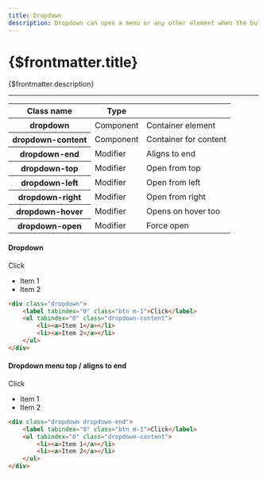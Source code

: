 ```yaml
---
title: Dropdown
description: Dropdown can open a menu or any other element when the button is clicked.
---
```


# {$frontmatter.title}

{$frontmatter.description}

<hr class="border-gray-divider mt-10">

<div class="not-prose mt-6 mb-10 overflow-x-auto">
    <table class="table-compact table w-full">
        <thead>
            <tr>
                <th class="flex items-center gap-2 normal-case">
                    Class name
                </th>
                <th class="normal-case">Type</th>
                <th></th>
            </tr>
        </thead>
        <tbody>
            <tr>
                <th class="font-normal"><span class="font-mono lowercase">dropdown</span></th>
                <td><span class="badge badge-sm badge-ghost w-20">Component</span></td>
                <td>Container element</td>
            </tr>
            <tr>
                <th class="font-normal"><span class="font-mono lowercase">dropdown-content</span></th>
                <td><span class="badge badge-sm badge-ghost w-20">Component</span></td>
                <td>Container for content</td>
            </tr>
            <tr>
                <th class="font-normal"><span class="font-mono lowercase">dropdown-end</span></th>
                <td>
                    <div class="tooltip tooltip-right cursor-help" data-tip="Changes the style of a component"><span class="badge badge-sm badge-outline w-20">Modifier</span></div>
                </td>
                <td>Aligns to end</td>
            </tr>
            <tr>
                <th class="font-normal"><span class="font-mono lowercase">dropdown-top</span></th>
                <td>
                    <div class="tooltip tooltip-right cursor-help" data-tip="Changes the style of a component"><span class="badge badge-sm badge-outline w-20">Modifier</span></div>
                </td>
                <td>Open from top</td>
            </tr>
            <tr>
                <th class="font-normal"><span class="font-mono lowercase">dropdown-left</span></th>
                <td>
                    <div class="tooltip tooltip-right cursor-help" data-tip="Changes the style of a component"><span class="badge badge-sm badge-outline w-20">Modifier</span></div>
                </td>
                <td>Open from left</td>
            </tr>
            <tr>
                <th class="font-normal"><span class="font-mono lowercase">dropdown-right</span></th>
                <td>
                    <div class="tooltip tooltip-right cursor-help" data-tip="Changes the style of a component"><span class="badge badge-sm badge-outline w-20">Modifier</span></div>
                </td>
                <td>Open from right</td>
            </tr>
            <tr>
                <th class="font-normal"><span class="font-mono lowercase">dropdown-hover</span></th>
                <td>
                    <div class="tooltip tooltip-right cursor-help" data-tip="Changes the style of a component"><span class="badge badge-sm badge-outline w-20">Modifier</span></div>
                </td>
                <td>Opens on hover too</td>
            </tr>
            <tr>
                <th class="font-normal"><span class="font-mono lowercase">dropdown-open</span></th>
                <td>
                    <div class="tooltip tooltip-right cursor-help" data-tip="Changes the style of a component"><span class="badge badge-sm badge-outline w-20">Modifier</span></div>
                </td>
                <td>Force open</td>
            </tr>
        </tbody>
    </table>
</div>

<h4 class="pt-10">Dropdown</h4>

<div class="mt-4 mb-32 not-prose flex justify-center">
    <div class="dropdown">
        <label tabindex="0" class="btn m-1">Click</label>
        <ul tabindex="0" class="dropdown-content">
            <li><a>Item 1</a></li>
            <li><a>Item 2</a></li>
        </ul>
    </div>
</div>

```html
<div class="dropdown">
	<label tabindex="0" class="btn m-1">Click</label>
	<ul tabindex="0" class="dropdown-content">
		<li><a>Item 1</a></li>
		<li><a>Item 2</a></li>
	</ul>
</div>
```

<h4 class="pt-10">Dropdown menu top / aligns to end</h4>

<div class="mt-4 mb-32 not-prose flex justify-center">
    <div class="dropdown dropdown-end">
        <label tabindex="0" class="btn m-1">Click</label>
        <ul tabindex="0" class="dropdown-content">
            <li><a>Item 1</a></li>
            <li><a>Item 2</a></li>
        </ul>
    </div>
</div>

```html
<div class="dropdown dropdown-end">
	<label tabindex="0" class="btn m-1">Click</label>
	<ul tabindex="0" class="dropdown-content">
		<li><a>Item 1</a></li>
		<li><a>Item 2</a></li>
	</ul>
</div>
```
